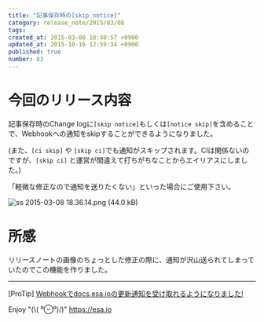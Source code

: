 ```yaml
---
title: "記事保存時の[skip notice]"
category: release_note/2015/03/08
tags: 
created_at: 2015-03-08 18:40:57 +0900
updated_at: 2015-10-16 12:59:34 +0900
published: true
number: 83
---
```


# 今回のリリース内容

記事保存時のChange logに`[skip notice]`もしくは`[notice skip]`を含めることで、Webhookへの通知をskipすることができるようになりました。

(また、`[ci skip]` や `[skip ci]`でも通知がスキップされます。CIは関係ないのですが、`[skip ci]` と運営が間違えて打ちがちなことからエイリアスにしました。)

「軽微な修正なので通知を送りたくない」といった場合にご使用下さい。

![ss 2015-03-08 18.36.14.png (44.0 kB)](https://img.esa.io/uploads/production/attachments/105/2015/03/08/1/9bd484de-5ac7-4262-8ac2-8cd48d91672a.png)

# 所感
リリースノートの画像のちょっとした修正の際に、通知が沢山送られてしまっていたのでこの機能を作りました。


---
[ProTip] [Webhookでdocs.esa.ioの更新通知を受け取れるようになりました!](/posts/73) 

Enjoy "(\\( ⁰⊖⁰)/)"
https://esa.io
